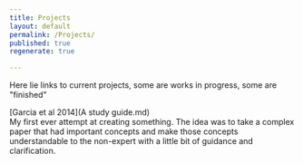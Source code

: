 ```yaml
---
title: Projects
layout: default
permalink: /Projects/
published: true
regenerate: true

---
```

Here lie links to current projects, some are works in progress, some are "finished"

[Garcia et al 2014](A study guide.md)<br>
My first ever attempt at creating something. The idea was to take a complex paper that had important concepts and make those concepts understandable to the non-expert with a little bit of guidance and clarification.
